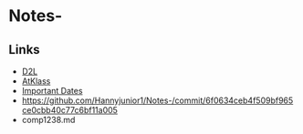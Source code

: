 # Notes-
## Links
- [D2L](https://learn.georgebrown.ca)
- [AtKlass](https://app.atklass.com)
- [Important Dates](https://www.georgebrown.ca/current-students/important-dates?term=27246&category=131)
- https://github.com/Hannyjunior1/Notes-/commit/6f0634ceb4f509bf965ce0cbb40c77c6bf11a005
- comp1238.md
